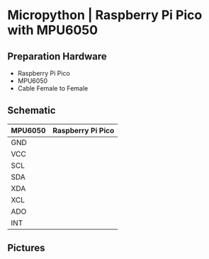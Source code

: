 # Micropython | Raspberry Pi Pico with MPU6050

## Preparation Hardware
- Raspberry Pi Pico
- MPU6050
- Cable Female to Female

## Schematic 

| MPU6050 | Raspberry Pi Pico |
|---------|---|
| GND     |   |
| VCC     |   |
| SCL     |   |
| SDA     |   |
| XDA     |   |
| XCL     |   |
| ADO     |   |
| INT     |   |

## Pictures